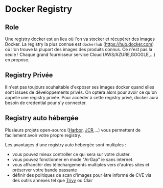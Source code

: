 # Docker Registry
## Role
Une registry docker est un lieu où l'on va stocker et récupérer des images Docker.
La registry la plus connue est `dockerhub` (https://hub.docker.com) où l'on trouve la plupart des images des produits connus.
Ce n'est pas la seule ! Chaque grand fournisseur service Cloud (AWS/AZURE,GOOGLE,...) en propose.
## Registry Privée
Il n'est pas toujours souhaitable d'exposer ses images docker quand elles sont issues de développements privés. On optera alors pour avoir ce qu'on appelle une registry privée.
Pour accéder à cette registry privé, docker aura besoin de credential pour s'y connecter. 
## Registry auto hébergée
Plusieurs projets open-source ([Harbor](../Tools/Harbor.md), [JCR](../Tools/Arifactory.md),...) vous permettent de facilement avoir votre propre registry.

Les avantages d'une registry auto hébergée sont multiples :
- vous pouvez mieux controller ce qui sera sur votre cluster. 
- vous pouvez fonctionner en mode "AirGap" ie sans internet.
- vous affranchir des téléchargements multiples vers d'autres sites et préserver votre bande passante
- définir des politiques de scan d'images pour être informé de CVE via des outils annexes tel que [Trivy](../Tools/Trivy.md) ou Clair
